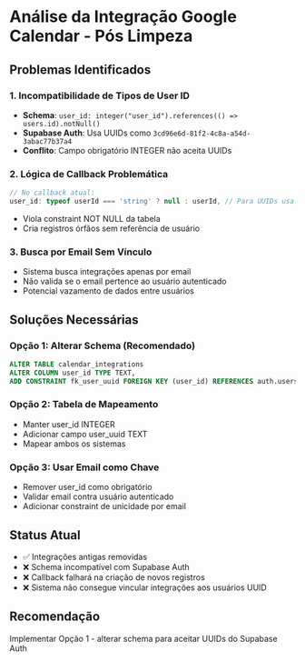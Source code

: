 # Análise da Integração Google Calendar - Pós Limpeza

## Problemas Identificados

### 1. Incompatibilidade de Tipos de User ID
- **Schema**: `user_id: integer("user_id").references(() => users.id).notNull()`
- **Supabase Auth**: Usa UUIDs como `3cd96e6d-81f2-4c8a-a54d-3abac77b37a4`
- **Conflito**: Campo obrigatório INTEGER não aceita UUIDs

### 2. Lógica de Callback Problemática
```typescript
// No callback atual:
user_id: typeof userId === 'string' ? null : userId, // Para UUIDs usa null
```
- Viola constraint NOT NULL da tabela
- Cria registros órfãos sem referência de usuário

### 3. Busca por Email Sem Vínculo
- Sistema busca integrações apenas por email
- Não valida se o email pertence ao usuário autenticado
- Potencial vazamento de dados entre usuários

## Soluções Necessárias

### Opção 1: Alterar Schema (Recomendado)
```sql
ALTER TABLE calendar_integrations 
ALTER COLUMN user_id TYPE TEXT,
ADD CONSTRAINT fk_user_uuid FOREIGN KEY (user_id) REFERENCES auth.users(id);
```

### Opção 2: Tabela de Mapeamento
- Manter user_id INTEGER
- Adicionar campo user_uuid TEXT
- Mapear ambos os sistemas

### Opção 3: Usar Email como Chave
- Remover user_id como obrigatório
- Validar email contra usuário autenticado
- Adicionar constraint de unicidade por email

## Status Atual
- ✅ Integrações antigas removidas
- ❌ Schema incompatível com Supabase Auth
- ❌ Callback falhará na criação de novos registros
- ❌ Sistema não consegue vincular integrações aos usuários UUID

## Recomendação
Implementar Opção 1 - alterar schema para aceitar UUIDs do Supabase Auth